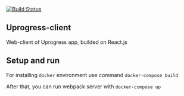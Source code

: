[![Build Status](https://travis-ci.org/vforvad/Uprogress-client.svg?branch=master)](https://travis-ci.org/vforvad/Uprogress-client)

## Uprogress-client
Web-client of Uprogress app, builded on React.js

## Setup and run
For installing `docker` environment use command `docker-compose build`

After that, you can run webpack server with
`docker-compose up`
